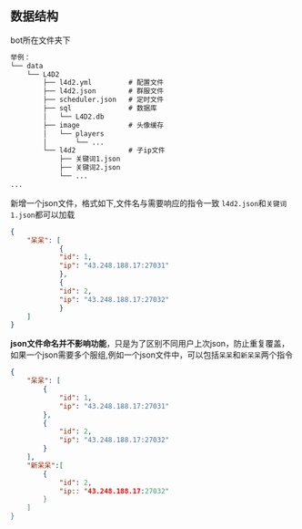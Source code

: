 <!-- markdownlint-disable MD026 MD031 MD033 MD036 MD041 MD046 -->

## 数据结构

bot所在文件夹下

```txt
举例：
└── data
    └── L4D2
        ├── l4d2.yml         # 配置文件
        ├── l4d2.json        # 群服文件
        ├── scheduler.json   # 定时文件
        ├── sql              # 数据库
        │   └── L4D2.db
        ├── image            # 头像缓存
        │   └── players
        │       └── ...
        └── l4d2             # 子ip文件
            ├── 关键词1.json
            ├── 关键词2.json
            └── ...
...
```

新增一个json文件，格式如下,文件名与需要响应的指令一致
`l4d2.json`和`关键词1.json`都可以加载
```json
{
    "呆呆": [
            {
            "id": 1,
            "ip": "43.248.188.17:27031"
            },
            {
            "id": 2,
            "ip": "43.248.188.17:27032"
            }
    ]
}
```

**json文件命名并不影响功能**，只是为了区别不同用户上次json，防止重复覆盖，如果一个json需要多个服组,例如一个json文件中，可以包括`呆呆`和`新呆呆`两个指令

```json
{
    "呆呆": [
        {
            "id": 1,
            "ip": "43.248.188.17:27031"
        },
        {
            "id": 2,
            "ip": "43.248.188.17:27032"
        }
    ],
    "新呆呆":[
        {
            "id": 2,
            "ip:: "43.248.188.17:27032"
        }
    ]
}
```
